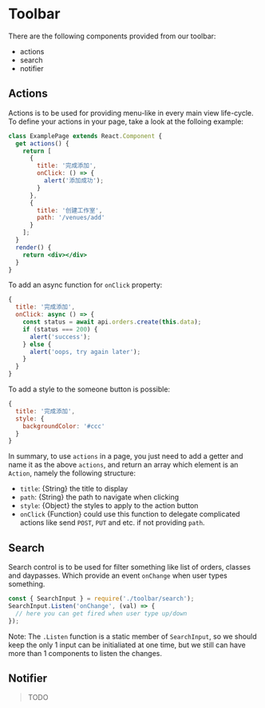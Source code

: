 
# Toolbar

There are the following components provided from our toolbar:

- actions
- search
- notifier

## Actions

Actions is to be used for providing menu-like in every main view life-cycle. To define your actions in your page,
take a look at the folloing example:

```jsx
class ExamplePage extends React.Component {
  get actions() {
    return [
      {
        title: '完成添加',
        onClick: () => {
          alert('添加成功');
        }
      },
      {
        title: '创建工作室',
        path: '/venues/add'
      }
    ];
  }
  render() {
    return <div></div>
  }
}
```

To add an async function for `onClick` property:

```js
{
  title: '完成添加',
  onClick: async () => {
    const status = await api.orders.create(this.data);
    if (status === 200) {
      alert('success');
    } else {
      alert('oops, try again later');
    }
  }
}
```

To add a style to the someone button is possible:

```js
{
  title: '完成添加',
  style: {
    backgroundColor: '#ccc'
  }
}
```

In summary, to use `actions` in a page, you just need to add a getter and name it as the above `actions`, and return an array which
element is an `Action`, namely the following structure:

- `title`: {String} the title to display
- `path`: {String} the path to navigate when clicking
- `style`: {Object} the styles to apply to the action button
- `onClick` {Function} could use this function to delegate complicated actions like send `POST`, `PUT` and etc. if 
  not providing `path`.

## Search

Search control is to be used for filter something like list of orders, classes and daypasses. Which provide an event `onChange`
when user types something.

```js
const { SearchInput } = require('./toolbar/search');
SearchInput.Listen('onChange', (val) => {
  // here you can get fired when user type up/down
});
```

Note: The `.Listen` function is a static member of `SearchInput`, so we should keep the only 1 input can be initialiated at one time,
but we still can have more than 1 components to listen the changes.

## Notifier

> TODO